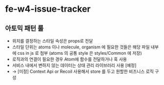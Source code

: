 # fe-w4-issue-tracker

## 아토믹 패턴 룰

- 위치를 결정하는 스타일 속성은 props로 전달
- 스타일 단위는 atoms 이나 molecule, organism 에 필요한 것들은 해당 파일 내부에 css in js 로 첨부 (atoms 의 공통 style 은 styles/Common 에 저장)
- 로직과의 연결이 필요한 경우 Atom에 함수를 전달하거나 훅 사용
- 서비스 내에서 변하지 않는 데이터는 상태 관리 라이브러리 사용 [예정]
- → [미정] Context Api or Recoil 사용해서 store 를 두고 원할한 비즈니스 로직 구성
